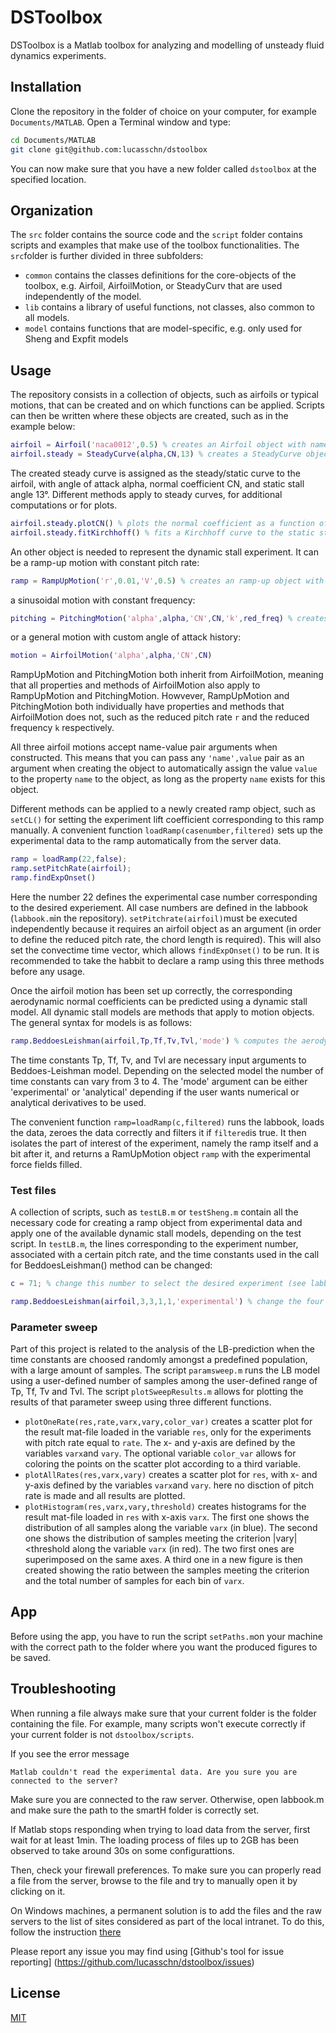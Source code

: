 # DSToolbox

DSToolbox is a Matlab toolbox for analyzing and modelling of unsteady fluid dynamics experiments.

## Installation

Clone the repository in the folder of choice on your computer, for example `Documents/MATLAB`. Open a Terminal window and type:

```bash
cd Documents/MATLAB
git clone git@github.com:lucasschn/dstoolbox
```
You can now make sure that you have a new folder called `dstoolbox` at the specified location. 

## Organization 

The `src` folder contains the source code and the `script` folder contains scripts and examples that make use of the toolbox functionalities. The `src`folder is further divided in three subfolders: 
- `common` contains the classes definitions for the core-objects of the toolbox, e.g. Airfoil, AirfoilMotion, or SteadyCurv that are used independently of the model. 
- `lib` contains a library of useful functions, not classes, also common to all models.
- `model` contains functions that are model-specific, e.g. only used for Sheng and Expfit models


## Usage

The repository consists in a collection of objects, such as airfoils or typical motions, that can be created and on which functions can be applied. Scripts can then be written where these objects are created, such as in the example below: 

```matlab
airfoil = Airfoil('naca0012',0.5) % creates an Airfoil object with name naca0012 and 0.5m chord length
airfoil.steady = SteadyCurve(alpha,CN,13) % creates a SteadyCurve object
```
The created steady curve is assigned as the steady/static curve to the airfoil, with angle of attack alpha, normal coefficient CN, and static stall angle 13°. Different methods apply to steady curves, for additional computations or for plots. 

```matlab
airfoil.steady.plotCN() % plots the normal coefficient as a function of the AoA
airfoil.steady.fitKirchhoff() % fits a Kirchhoff curve to the static stall curve
```

An other object is needed to represent the dynamic stall experiment. It can be a ramp-up motion with constant pitch rate: 

```matlab
ramp = RampUpMotion('r',0.01,'V',0.5) % creates an ramp-up object with reduced pitch rate 0.01 and incoming flow velocity 0.5m/s.
```

a sinusoidal motion with constant frequency:
```matlab
pitching = PitchingMotion('alpha',alpha,'CN',CN,'k',red_freq) % creates a pitching motion object with angle of attack vector alpha, normal coefficient CN and reduced frequency red_freq.
```

or a general motion with custom angle of attack history:

```matlab
motion = AirfoilMotion('alpha',alpha,'CN',CN)
```
RampUpMotion and PitchingMotion both inherit from AirfoilMotion, meaning that all properties and methods of AirfoilMotion also apply to RampUpMotion and PitchingMotion. Howvever, RampUpMotion and PitchingMotion both individually have properties and methods that AirfoilMotion does not, such as the reduced pitch rate `r` and the reduced frequency `k` respectively. 

All three airfoil motions accept name-value pair arguments when constructed. This means that you can pass any `'name',value` pair as an argument when creating the object to automatically assign the value `value` to the property `name` to the object, as long as the property `name` exists for this object. 

Different methods can be applied to a newly created ramp object, such as `setCL()` for setting the experiment lift coefficient corresponding to this ramp manually. A convenient function `loadRamp(casenumber,filtered)` sets up the experimental data to the ramp automatically from the server data. 

```matlab
ramp = loadRamp(22,false);
ramp.setPitchRate(airfoil);
ramp.findExpOnset()
```

Here the number 22 defines the experimental case number corresponding to the desired experiement. All case numbers are defined in the labbook (`labbook.m`in the repository). `setPitchrate(airfoil)`must be executed independently because it requires an airfoil object as an argument (in order to define the reduced pitch rate, the chord length is required). This will also set the convectime time vector, which allows `findExpOnset()` to be run. It is recommended to take the habbit to declare a ramp using this three methods before any usage. 

Once the airfoil motion has been set up correctly, the corresponding aerodynamic normal coefficients can be predicted using a dynamic stall model. All dynamic stall models are methods that apply to motion objects. The general syntax for models is as follows: 

```matlab
ramp.BeddoesLeishman(airfoil,Tp,Tf,Tv,Tvl,'mode') % computes the aerodynamic loading experienced by an airfoil object describing the motion described by ramp
```

The time constants Tp, Tf, Tv, and Tvl are necessary input arguments to Beddoes-Leishman model. Depending on the selected model the number of time constants can vary from 3 to 4. The 'mode' argument can be either 'experimental' or 'analytical' depending if the user wants numerical or analytical derivatives to be used. 

The convenient function `ramp=loadRamp(c,filtered)` runs the labbook, loads the data, zeroes the data correctly and filters it if `filtered`is true. It then isolates the part of interest of the experiment, namely the ramp itself and a bit after it, and returns a RamUpMotion object `ramp` with the experimental force fields filled.

### Test files

A collection of scripts, such as `testLB.m` or `testSheng.m` contain all the necessary code for creating a ramp object from experimental data and apply one of the available dynamic stall models, depending on the test script. In `testLB.m`, the lines corresponding to the experiment number, associated with a certain pitch rate, and the time constants used in the call for BeddoesLeishman() method can be changed: 

```matlab
c = 71; % change this number to select the desired experiment (see labbook)

ramp.BeddoesLeishman(airfoil,3,3,1,1,'experimental') % change the four numbers corresponding to Tp, Tf, Tv and Tvl respectively
```

### Parameter sweep

Part of this project is related to the analysis of the LB-prediction when the time constants are choosed randomly amongst a predefined population, with a large amount of samples. The script `paramsweep.m` runs the LB model using a user-defined number of samples among the user-defined range of Tp, Tf, Tv and Tvl. The script `plotSweepResults.m` allows for plotting the results of that parameter sweep using three different functions. 

* `plotOneRate(res,rate,varx,vary,color_var)` creates a scatter plot for the result mat-file loaded in the variable `res`, only for the experiments with pitch rate equal to `rate`. The x- and y-axis are defined by the variables `varx`and `vary`. The optional variable `color_var` allows for coloring the points on the scatter plot according to a third variable. 
* `plotAllRates(res,varx,vary)` creates a scatter plot for `res`, with x- and y-axis defined by the variables `varx`and `vary`. here no disction of pitch rate is made and all results are plotted.
* `plotHistogram(res,varx,vary,threshold)` creates histograms for the result mat-file loaded in `res` with x-axis `varx`. The first one shows the distribution of all samples along the variable `varx` (in blue). The second one shows the distribution of samples meeting the criterion |vary|<threshold along the variable `varx` (in red). The two first ones are superimposed on the same axes. A third one in a new figure is then created showing the ratio between the samples meeting the criterion and the total number of samples for each bin of `varx`.

## App

Before using the app, you have to run the script `setPaths.m`on your machine with the correct path to the folder where you want the produced figures to be saved.

## Troubleshooting

When running a file always make sure that your current folder is the folder containing the file. For example, many scripts won't execute correctly if your current folder is not `dstoolbox/scripts`.


If you see the error message

```
Matlab couldn't read the experimental data. Are you sure you are connected to the server?
```

Make sure you are connected to the raw server. Otherwise, open labbook.m and make sure the path to the smartH folder is correctly set. 

If Matlab stops responding when trying to load data from the server, first wait for at least 1min. The loading process of files up to 2GB has been observed to take around 30s on some configurattions. 

Then, check your firewall preferences. To make sure you can properly read a file from the server, browse to the file and try to manually open it by clicking on it. 

On Windows machines, a permanent solution is to add the files and the raw servers to the list of sites considered as part of the local intranet. To do this, follow the instruction [there](https://winraedorpers.com/fr/windows/1165-windows-fix-8220we-can8217t-verify-who-created-this-file8221-error.html)

Please report any issue you may find using [Github's tool for issue reporting] (https://github.com/lucasschn/dstoolbox/issues)

## License
[MIT](https://choosealicense.com/licenses/mit/)
